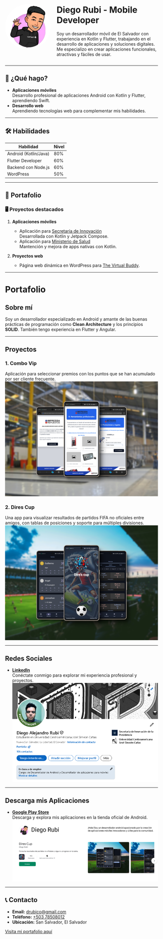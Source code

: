 
<div style="display: flex; align-items: center; gap: 20px;">
    <img src="./assets/images/my-avatar.png" alt="Avatar" width="150" style="border-radius: 50%;">
    <div>
        <h1>Diego Rubi - Mobile Developer</h1>
        <p>
            Soy un desarrollador móvil de El Salvador con experiencia en Kotlin y Flutter, 
            trabajando en el desarrollo de aplicaciones y soluciones digitales. Me especializo 
            en crear aplicaciones funcionales, atractivas y fáciles de usar.
        </p>
    </div>
</div>


---

## 💼 ¿Qué hago?

- **Aplicaciones móviles**  
  Desarrollo profesional de aplicaciones Android con Kotlin y Flutter, aprendiendo Swift.
- **Desarrollo web**  
  Aprendiendo tecnologías web para complementar mis habilidades.

---

## 🛠️ Habilidades

| Habilidad               | Nivel |
|-------------------------|-------|
| Android (Kotlin/Java)   | 80%   |
| Flutter Developer       | 60%   |
| Backend con Node.js     | 60%   |
| WordPress               | 50%   |

---

## 📂 Portafolio

### 🖥️ Proyectos destacados

1. **Aplicaciones móviles**  
   - Aplicación para [Secretaría de Innovación](#)  
     Desarrollada con Kotlin y Jetpack Compose.
   - Aplicación para [Ministerio de Salud](#)  
     Mantención y mejora de apps nativas con Kotlin.

2. **Proyectos web**  
   - Página web dinámica en WordPress para [The Virtual Buddy](#).

---
# Portafolio

## Sobre mí  
Soy un desarrollador especializado en Android y amante de las buenas prácticas de programación como **Clean Architecture** y los principios **SOLID**. También tengo experiencia en Flutter y Angular.

---

## Proyectos  
### 1. **Combo Vip**  
Aplicación para seleccionar premios con los puntos que se han acumulado por ser cliente frecuente.  
![Liga SIP](./assets/images/combo-vip.png)

### 2. **Dires Cup**  
Una app para visualizar resultados de partidos FIFA no oficiales entre amigos, con tablas de posiciones y soporte para múltiples divisiones.  
![Dires Cup](./assets/images/direscup.png)


---

## Redes Sociales  
- [**LinkedIn**](https://www.linkedin.com/in/drubico)  
  Conéctate conmigo para explorar mi experiencia profesional y proyectos.  
  ![LinkedIn](./assets/images/placeholder-linkedin.png)

---

## Descarga mis Aplicaciones  
- [**Google Play Store**](https://play.google.com/store/apps/dev?id=5906834204268116327)  
  Descarga y explora mis aplicaciones en la tienda oficial de Android.  
  ![Google Play](./assets/images/placeholder-play-store.png)

---


## 📞 Contacto

- **Email:** [drubico@gmail.com](mailto:drubico@gmail.com)  
- **Teléfono:** [+503 78508012](tel:+50378508012)  
- **Ubicación:** San Salvador, El Salvador  

[Visita mi portafolio aquí](https://drubico.github.io/portfolio/)
